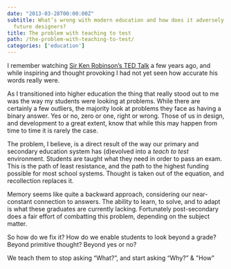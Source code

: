 ```yaml
---
date: "2013-03-28T00:00:00Z"
subtitle: What’s wrong with modern education and how does it adversely influence our
  future designers?
title: The problem with teaching to test
path: /the-problem-with-teaching-to-test/
categories: ['education']
---
```


I remember watching [Sir Ken Robinson’s TED Talk][1] a few years ago, and while inspiring and thought provoking I had not yet seen how accurate his words really were.

As I transitioned into higher education the thing that really stood out to me was the way my students were looking at problems. While there are certainly a few outliers, the majority look at problems they face as having a binary answer. Yes or no, zero or one, right or wrong. Those of us in design, and development to a great extent, know that while this may happen from time to time it is rarely the case.

The problem, I believe, is a direct result of the way our primary and secondary education system has (d)evolved into a *teach to test* environment.  Students are taught what they need in order to pass an exam. This is the path of least resistance, and the path to the highest funding possible for most school systems. Thought is taken out of the equation, and recollection replaces it.

Memory seems like quite a backward approach, considering our near-constant connection to answers. The ability to learn, to solve, and to adapt is what these graduates are currently lacking. Fortunately post-secondary does a fair effort of combatting this problem, depending on the subject matter.

So how do we fix it? How do we enable students to look beyond a grade? Beyond primitive thought? Beyond yes or no?

We teach them to stop asking “What?”, and start asking “Why?” & "How"

[1]: http://www.ted.com/talks/ken_robinson_says_schools_kill_creativity.html
